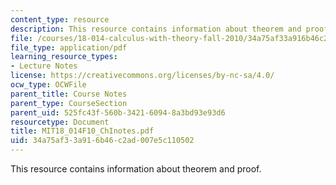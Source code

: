 ```yaml
---
content_type: resource
description: This resource contains information about theorem and proof.
file: /courses/18-014-calculus-with-theory-fall-2010/34a75af33a916b46c2ad007e5c110502_MIT18_014F10_ChInotes.pdf
file_type: application/pdf
learning_resource_types:
- Lecture Notes
license: https://creativecommons.org/licenses/by-nc-sa/4.0/
ocw_type: OCWFile
parent_title: Course Notes
parent_type: CourseSection
parent_uid: 525fc43f-560b-3421-6094-8a3bd93e93d6
resourcetype: Document
title: MIT18_014F10_ChInotes.pdf
uid: 34a75af3-3a91-6b46-c2ad-007e5c110502
---
```

This resource contains information about theorem and proof.